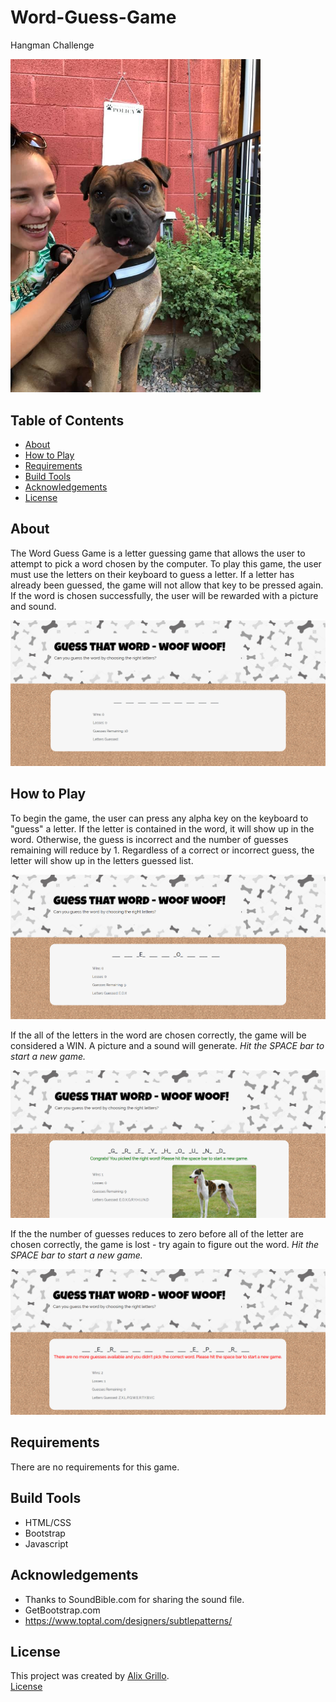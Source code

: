 # Word-Guess-Game
Hangman Challenge


<img src="/assets/images/cover-photo.jpg" width = 400px>


## Table of Contents
* [About](#about)
* [How to Play](#how-to-play)
* [Requirements](#requirements)
* [Build Tools](#build-tools)
* [Acknowledgements](#acknowledgements)
* [License](#license)


## About
The Word Guess Game is a letter guessing game that allows the user to attempt to pick a word chosen by
the computer. To play this game, the user must use the letters on their keyboard to guess a letter. If 
a letter has already been guessed, the game will not allow that key to be pressed again. If the word is 
chosen successfully, the user will be rewarded with a picture and sound.

<img src="/assets/images/initial-game-screen.PNG">

## How to Play
To begin the game, the user can press any alpha key on the keyboard to "guess" a letter. If the letter
is contained in the word, it will show up in the word. Otherwise, the guess is incorrect and the number
of guesses remaining will reduce by 1. Regardless of a correct or incorrect guess, the letter will show up
in the letters guessed list.

<img src="/assets/images/game-with-letters-chosen.PNG">

If the all of the letters in the word are chosen correctly, the game will be considered a WIN. A picture
and a sound will generate. <em> Hit the SPACE bar to start a new game. </em>

<img src="/assets/images/game-winner.PNG">

If the the number of guesses reduces to zero before all of the letter are chosen correctly, the game is 
lost - try again to figure out the word. <em> Hit the SPACE bar to start a new game. </em>

<img src="/assets/images/game-loser.PNG">


## Requirements
There are no requirements for this game.

## Build Tools
* HTML/CSS
* Bootstrap
* Javascript

## Acknowledgements
* Thanks to SoundBible.com for sharing the sound file.
* GetBootstrap.com
* https://www.toptal.com/designers/subtlepatterns/

## License
This project was created by [Alix Grillo](https://github.com/alixgrillo).    
[License](https://github.com/alixgrillo/Word-Guess/Game/LICENSE.md) 
